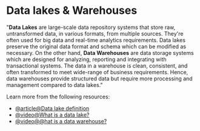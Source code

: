 # Data lakes & Warehouses

"**Data Lakes** are large-scale data repository systems that store raw, untransformed data, in various formats, from multiple sources. They're often used for big data and real-time analytics requirements. Data lakes preserve the original data format and schema which can be modified as necessary. On the other hand, **Data Warehouses** are data storage systems which are designed for analyzing, reporting and integrating with transactional systems. The data in a warehouse is clean, consistent, and often transformed to meet wide-range of business requirements. Hence, data warehouses provide structured data but require more processing and management compared to data lakes."

Learn more from the following resources:

- [@article@Data lake definition](https://azure.microsoft.com/en-gb/resources/cloud-computing-dictionary/what-is-a-data-lake)
- [@video@What is a data lake?](https://www.youtube.com/watch?v=LxcH6z8TFpI)
- [@video@@hat is a data warehouse?](https://www.youtube.com/watch?v=k4tK2ttdSDg)